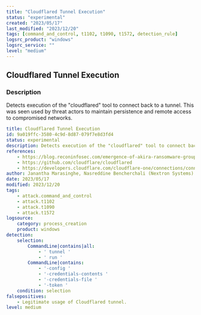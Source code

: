 ```yaml
---
title: "Cloudflared Tunnel Execution"
status: "experimental"
created: "2023/05/17"
last_modified: "2023/12/20"
tags: [command_and_control, t1102, t1090, t1572, detection_rule]
logsrc_product: "windows"
logsrc_service: ""
level: "medium"
---
```


## Cloudflared Tunnel Execution

### Description

Detects execution of the "cloudflared" tool to connect back to a tunnel. This was seen used by threat actors to maintain persistence and remote access to compromised networks.

```yml
title: Cloudflared Tunnel Execution
id: 9a019ffc-3580-4c9d-8d87-079f7e8d3fd4
status: experimental
description: Detects execution of the "cloudflared" tool to connect back to a tunnel. This was seen used by threat actors to maintain persistence and remote access to compromised networks.
references:
    - https://blog.reconinfosec.com/emergence-of-akira-ransomware-group
    - https://github.com/cloudflare/cloudflared
    - https://developers.cloudflare.com/cloudflare-one/connections/connect-apps
author: Janantha Marasinghe, Nasreddine Bencherchali (Nextron Systems)
date: 2023/05/17
modified: 2023/12/20
tags:
    - attack.command_and_control
    - attack.t1102
    - attack.t1090
    - attack.t1572
logsource:
    category: process_creation
    product: windows
detection:
    selection:
        CommandLine|contains|all:
            - ' tunnel '
            - ' run '
        CommandLine|contains:
            - '-config '
            - '-credentials-contents '
            - '-credentials-file '
            - '-token '
    condition: selection
falsepositives:
    - Legitimate usage of Cloudflared tunnel.
level: medium

```
